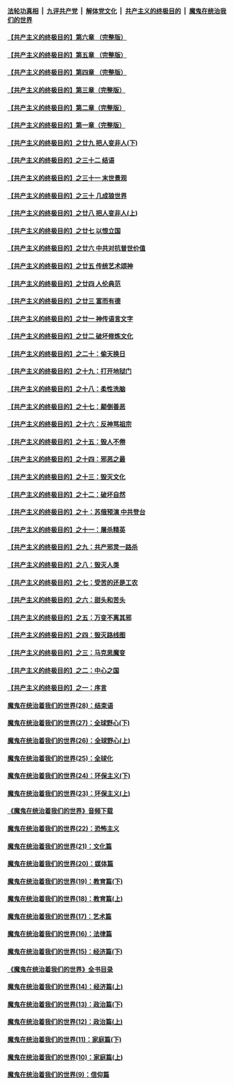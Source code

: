 ####  [法轮功真相](../../../../basic/blob/master/README.md?t=03141513) &nbsp;|&nbsp; [九评共产党](../../../../9ping.md/blob/master/README.md?t=03141513) &nbsp;|&nbsp; [解体党文化](../../../../jtdwh.md/blob/master/README.md?t=03141513)  &nbsp;|&nbsp; [共产主义的终极目的](../../../../gczydzjmd.md/blob/master/README.md?t=03141513) &nbsp;|&nbsp; [魔鬼在统治我们的世界](../../../../mgztzwmdsj.md/blob/master/README.md?t=03141513) 

#### [【共产主义的终极目的】第六章 （完整版）](../pages/nsc422/n11428913.md?t=03141513) 

#### [【共产主义的终极目的】第五章 （完整版）](../pages/nsc422/n11428912.md?t=03141513) 

#### [【共产主义的终极目的】第四章 （完整版）](../pages/nsc422/n11428907.md?t=03141513) 

#### [【共产主义的终极目的】第三章（完整版）](../pages/nsc422/n11428848.md?t=03141513) 

#### [【共产主义的终极目的】第二章（完整版）](../pages/nsc422/n11428831.md?t=03141513) 

#### [【共产主义的终极目的】第一章（完整版）](../pages/nsc422/n11417651.md?t=03141513) 

#### [【共产主义的终极目的】之廿九 把人变非人(下)](../pages/nsc422/n11344140.md?t=03141513) 

#### [【共产主义的终极目的】之三十二 结语](../pages/nsc422/n11360535.md?t=03141513) 

#### [【共产主义的终极目的】之三十一 末世景观](../pages/nsc422/n11351129.md?t=03141513) 

#### [【共产主义的终极目的】之三十 几成狼世界](../pages/nsc422/n11348280.md?t=03141513) 

#### [【共产主义的终极目的】之廿八 把人变非人(上)](../pages/nsc422/n11340492.md?t=03141513) 

#### [【共产主义的终极目的】之廿七 以恨立国](../pages/nsc422/n11336944.md?t=03141513) 

#### [【共产主义的终极目的】之廿六 中共对抗普世价值](../pages/nsc422/n11324785.md?t=03141513) 

#### [【共产主义的终极目的】之廿五 传统艺术颂神](../pages/nsc422/n11296396.md?t=03141513) 

#### [【共产主义的终极目的】之廿四 人伦典范](../pages/nsc422/n11296397.md?t=03141513) 

#### [【共产主义的终极目的】之廿三 富而有德](../pages/nsc422/n11283598.md?t=03141513) 

#### [【共产主义的终极目的】之廿一 神传语言文字](../pages/nsc422/n11263265.md?t=03141513) 

#### [【共产主义的终极目的】之廿二 破坏修炼文化](../pages/nsc422/n11245728.md?t=03141513) 

#### [【共产主义的终极目的】之二十：偷天换日](../pages/nsc422/n11238846.md?t=03141513) 

#### [【共产主义的终极目的】之十九：打开地狱门](../pages/nsc422/n11206376.md?t=03141513) 

#### [【共产主义的终极目的】之十八：柔性洗脑](../pages/nsc422/n11199994.md?t=03141513) 

#### [【共产主义的终极目的】之十七：颠倒善恶](../pages/nsc422/n11179782.md?t=03141513) 

#### [【共产主义的终极目的】之十六：反神骂祖宗](../pages/nsc422/n11166798.md?t=03141513) 

#### [【共产主义的终极目的】之十五：毁人不倦](../pages/nsc422/n11166792.md?t=03141513) 

#### [【共产主义的终极目的】之十四：邪恶之最](../pages/nsc422/n11150249.md?t=03141513) 

#### [【共产主义的终极目的】之十三：毁灭文化](../pages/nsc422/n11135227.md?t=03141513) 

#### [【共产主义的终极目的】之十二：破坏自然](../pages/nsc422/n11135214.md?t=03141513) 

#### [【共产主义的终极目的】之十：苏俄预演 中共登台](../pages/nsc422/n11118424.md?t=03141513) 

#### [【共产主义的终极目的】之十一：屠杀精英](../pages/nsc422/n11118442.md?t=03141513) 

#### [【共产主义的终极目的】之九：共产邪灵一路杀](../pages/nsc422/n11114139.md?t=03141513) 

#### [【共产主义的终极目的】之八：毁灭人类](../pages/nsc422/n11108503.md?t=03141513) 

#### [【共产主义的终极目的】之七：受苦的还是工农](../pages/nsc422/n11101809.md?t=03141513) 

#### [【共产主义的终极目的】之六：甜头和苦头](../pages/nsc422/n11096971.md?t=03141513) 

#### [【共产主义的终极目的】之五：万变不离其邪](../pages/nsc422/n11091285.md?t=03141513) 

#### [【共产主义的终极目的】之四：毁灭路线图](../pages/nsc422/n11086284.md?t=03141513) 

#### [【共产主义的终极目的】之三：马克思魔变](../pages/nsc422/n11061941.md?t=03141513) 

#### [【共产主义的终极目的】之二：中心之国](../pages/nsc422/n11047728.md?t=03141513) 

#### [【共产主义的终极目的】之一：序言](../pages/nsc422/n11086077.md?t=03141513) 

#### [魔鬼在统治着我们的世界(28)：结束语](../pages/nsc422/n10936246.md?t=03141513) 

#### [魔鬼在统治着我们的世界(27)：全球野心(下)](../pages/nsc422/n10928319.md?t=03141513) 

#### [魔鬼在统治着我们的世界(26)：全球野心(上)](../pages/nsc422/n10900318.md?t=03141513) 

#### [魔鬼在统治着我们的世界(25)：全球化](../pages/nsc422/n10788205.md?t=03141513) 

#### [魔鬼在统治着我们的世界(24)：环保主义(下)](../pages/nsc422/n10695307.md?t=03141513) 

#### [魔鬼在统治着我们的世界(23)：环保主义(上)](../pages/nsc422/n10688613.md?t=03141513) 

#### [《魔鬼在统治着我们的世界》音频下载](../pages/nsc422/n10635553.md?t=03141513) 

#### [魔鬼在统治着我们的世界(22)：恐怖主义](../pages/nsc422/n10614727.md?t=03141513) 

#### [魔鬼在统治着我们的世界(21)：文化篇](../pages/nsc422/n10597706.md?t=03141513) 

#### [魔鬼在统治着我们的世界(20)：媒体篇](../pages/nsc422/n10586579.md?t=03141513) 

#### [魔鬼在统治着我们的世界(19)：教育篇(下)](../pages/nsc422/n10564808.md?t=03141513) 

#### [魔鬼在统治着我们的世界(18)：教育篇(上)](../pages/nsc422/n10526970.md?t=03141513) 

#### [魔鬼在统治着我们的世界(17)：艺术篇](../pages/nsc422/n10499093.md?t=03141513) 

#### [魔鬼在统治着我们的世界(16)：法律篇](../pages/nsc422/n10485969.md?t=03141513) 

#### [魔鬼在统治着我们的世界(15)：经济篇(下)](../pages/nsc422/n10469975.md?t=03141513) 

#### [《魔鬼在统治着我们的世界》全书目录](../pages/nsc422/n10464261.md?t=03141513) 

#### [魔鬼在统治着我们的世界(14)：经济篇(上)](../pages/nsc422/n10457370.md?t=03141513) 

#### [魔鬼在统治着我们的世界(13)：政治篇(下)](../pages/nsc422/n10448270.md?t=03141513) 

#### [魔鬼在统治着我们的世界(12)：政治篇(上)](../pages/nsc422/n10444576.md?t=03141513) 

#### [魔鬼在统治着我们的世界(11)：家庭篇(下)](../pages/nsc422/n10440961.md?t=03141513) 

#### [魔鬼在统治着我们的世界(10)：家庭篇(上)](../pages/nsc422/n10435448.md?t=03141513) 

#### [魔鬼在统治着我们的世界(9)：信仰篇](../pages/nsc422/n10432159.md?t=03141513) 

